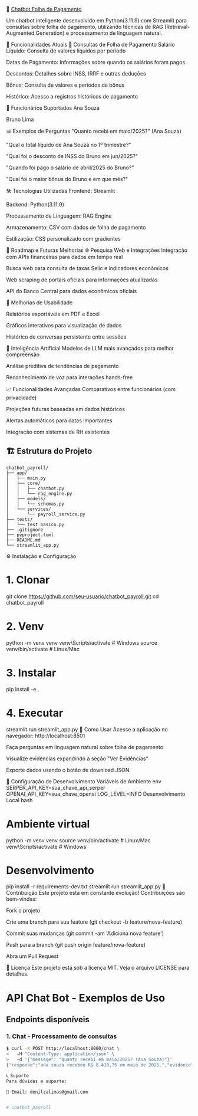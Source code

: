 🤖 [Chatbot Folha de Pagamento ](https://chatbotpayroll-eptmrmbmrb52zahgcb5knp.streamlit.app/)

Um chatbot inteligente desenvolvido em Python(3.11.9) com Streamlit para consultas sobre folha de pagamento, utilizando técnicas de RAG (Retrieval-Augmented Generation) e processamento de linguagem natural.

🚀 Funcionalidades Atuais
💼 Consultas de Folha de Pagamento
Salário Líquido: Consulta de valores líquidos por período

Datas de Pagamento: Informações sobre quando os salários foram pagos

Descontos: Detalhes sobre INSS, IRRF e outras deduções

Bônus: Consulta de valores e períodos de bônus

Histórico: Acesso a registros históricos de pagamento

👥 Funcionários Suportados
Ana Souza

Bruno Lima

📊 Exemplos de Perguntas
"Quanto recebi em maio/2025?" (Ana Souza)

"Qual o total líquido de Ana Souza no 1º trimestre?"

"Qual foi o desconto de INSS do Bruno em jun/2025?"

"Quando foi pago o salário de abril/2025 do Bruno?"

"Qual foi o maior bônus do Bruno e em que mês?"

🛠️ Tecnologias Utilizadas
Frontend: Streamlit

Backend: Python(3.11.9)

Processamento de Linguagem: RAG Engine 

Armazenamento: CSV com dados de folha de pagamento

Estilização: CSS personalizado com gradientes

🔮 Roadmap e Futuras Melhorias
🌐 Pesquisa Web e Integrações
Integração com APIs financeiras para dados em tempo real

Busca web para consulta de taxas Selic e indicadores econômicos

Web scraping de portais oficiais para informações atualizadas

API do Banco Central para dados econômicos oficiais

🎨 Melhorias de Usabilidade

Relatórios exportáveis em PDF e Excel

Gráficos interativos para visualização de dados

Histórico de conversas persistente entre sessões

🤖 Inteligência Artificial
Modelos de LLM mais avançados para melhor compreensão

Análise preditiva de tendências de pagamento

Reconhecimento de voz para interações hands-free


📈 Funcionalidades Avançadas
Comparativos entre funcionários (com privacidade)

Projeções futuras baseadas em dados históricos

Alertas automáticos para datas importantes

Integração com sistemas de RH existentes


## 🏗️ Estrutura do Projeto

```text
chatbot_payroll/
├── app/
│   ├── main.py
│   ├── core/
│   │   ├── chatbot.py
│   │   └── rag_engine.py
│   ├── models/
│   │   └── schemas.py
│   └── services/
│       └── payroll_service.py
├── tests/
│   └── test_basico.py
├── .gitignore
├── pyproject.toml
├── README.md
└── streamlit_app.py
```
⚙️ Instalação e Configuração
# 1. Clonar
git clone https://github.com/seu-usuario/chatbot_payroll.git
cd chatbot_payroll

# 2. Venv
python -m venv venv
venv\Scripts\activate  # Windows
source venv/bin/activate  # Linux/Mac

# 3. Instalar
pip install -e .

# 4. Executar
streamlit run streamlit_app.py
🎯 Como Usar
Acesse a aplicação no navegador: http://localhost:8501

Faça perguntas em linguagem natural sobre folha de pagamento

Visualize evidências expandindo a seção "Ver Evidências"

Exporte dados usando o botão de download JSON

🔧 Configuração de Desenvolvimento
Variáveis de Ambiente
env
SERPER_API_KEY=sua_chave_api_serper
OPENAI_API_KEY=sua_chave_openai
LOG_LEVEL=INFO
Desenvolvimento Local
bash
# Ambiente virtual
python -m venv venv
source venv/bin/activate  # Linux/Mac
venv\Scripts\activate     # Windows

# Desenvolvimento
pip install -r requirements-dev.txt
streamlit run streamlit_app.py
🤝 Contribuição
Este projeto está em constante evolução! Contribuições são bem-vindas:

Fork o projeto

Crie uma branch para sua feature (git checkout -b feature/nova-feature)

Commit suas mudanças (git commit -am 'Adiciona nova feature')

Push para a branch (git push origin feature/nova-feature)

Abra um Pull Request

📝 Licença
Este projeto está sob a licença MIT. Veja o arquivo LICENSE para detalhes.

# API Chat Bot - Exemplos de Uso

## Endpoints disponíveis

### 1. Chat - Processamento de consultas
```bash
$ curl -X POST http://localhost:8000/chat \
>   -H "Content-Type: application/json" \
>   -d '{"message": "Quanto recebi em maio/2025? (Ana Souza)"}'
{"response":"ana souza recebeu R$ 8.418,75 em maio de 2025.","evidence":[{"employee_id":"E001","name":"Ana Souza","competency":"2025-05","net_pay":8418.75,"payment_date":"2025-05-28","base_salary":8000.0,"bonus":1200.0,"deductions_inss":880.0,"deductions_irrf":551.25}],"sources":["payroll.csv"],"conversation_id":"default"}(venv) 

📞 Suporte
Para dúvidas e suporte:

📧 Email: denilzalimas@gmail.com


# chatbot_payroll
